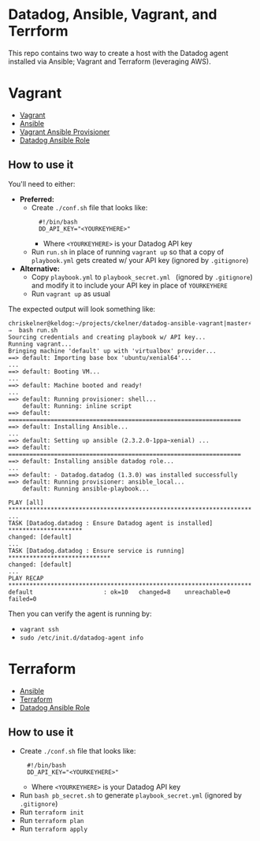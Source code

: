 # Datadog, Ansible, Vagrant, and Terrform
This repo contains two way to create a host with the Datadog agent installed via
Ansible; Vagrant and Terraform (leveraging AWS).

# Vagrant
- [Vagrant](https://www.vagrantup.com/)
- [Ansible](https://www.ansible.com/)
- [Vagrant Ansible Provisioner](https://www.vagrantup.com/docs/provisioning/ansible_local.html)
- [Datadog Ansible Role](https://github.com/DataDog/ansible-datadog)

## How to use it
You'll need to either:
- **Preferred:**
  - Create `./conf.sh` file that looks like:
    ```
      #!/bin/bash
      DD_API_KEY="<YOURKEYHERE>"
    ```
    - Where `<YOURKEYHERE>` is your Datadog API key
  - Run `run.sh` in place of running `vagrant up` so that
    a copy of `playbook.yml` gets created w/ your API key (ignored by
    `.gitignore`)
- **Alternative:**
  - Copy `playbook.yml` to `playbook_secret.yml ` (ignored by
    `.gitignore`) and modify it to include your API key in place of
    `YOURKEYHERE`
  - Run `vagrant up` as usual

The expected output will look something like:
```
chriskelner@keldog:~/projects/ckelner/datadog-ansible-vagrant|master⚡
⇒  bash run.sh
Sourcing credentials and creating playbook w/ API key...
Running vagrant...
Bringing machine 'default' up with 'virtualbox' provider...
==> default: Importing base box 'ubuntu/xenial64'...
...
==> default: Booting VM...
...
==> default: Machine booted and ready!
...
==> default: Running provisioner: shell...
    default: Running: inline script
==> default: ==================================================================
==> default: Installing Ansible...
...
==> default: Setting up ansible (2.3.2.0-1ppa~xenial) ...
==> default: ==================================================================
==> default: Installing ansible datadog role...
...
==> default: - Datadog.datadog (1.3.0) was installed successfully
==> default: Running provisioner: ansible_local...
    default: Running ansible-playbook...

PLAY [all] *********************************************************************
...
TASK [Datadog.datadog : Ensure Datadog agent is installed] *********************
changed: [default]
...
TASK [Datadog.datadog : Ensure service is running] *****************************
changed: [default]
...
PLAY RECAP *********************************************************************
default                    : ok=10   changed=8    unreachable=0    failed=0
```

Then you can verify the agent is running by:
- `vagrant ssh`
- `sudo /etc/init.d/datadog-agent info`

# Terraform
- [Ansible](https://www.ansible.com/)
- [Terraform](https://www.terraform.io/)
- [Datadog Ansible Role](https://github.com/DataDog/ansible-datadog)

## How to use it
- Create `./conf.sh` file that looks like:
  ```
    #!/bin/bash
    DD_API_KEY="<YOURKEYHERE>"
  ```
  - Where `<YOURKEYHERE>` is your Datadog API key
- Run `bash pb_secret.sh` to generate `playbook_secret.yml` (ignored by
  `.gitignore`)
- Run `terraform init`
- Run `terraform plan`
- Run `terraform apply`
